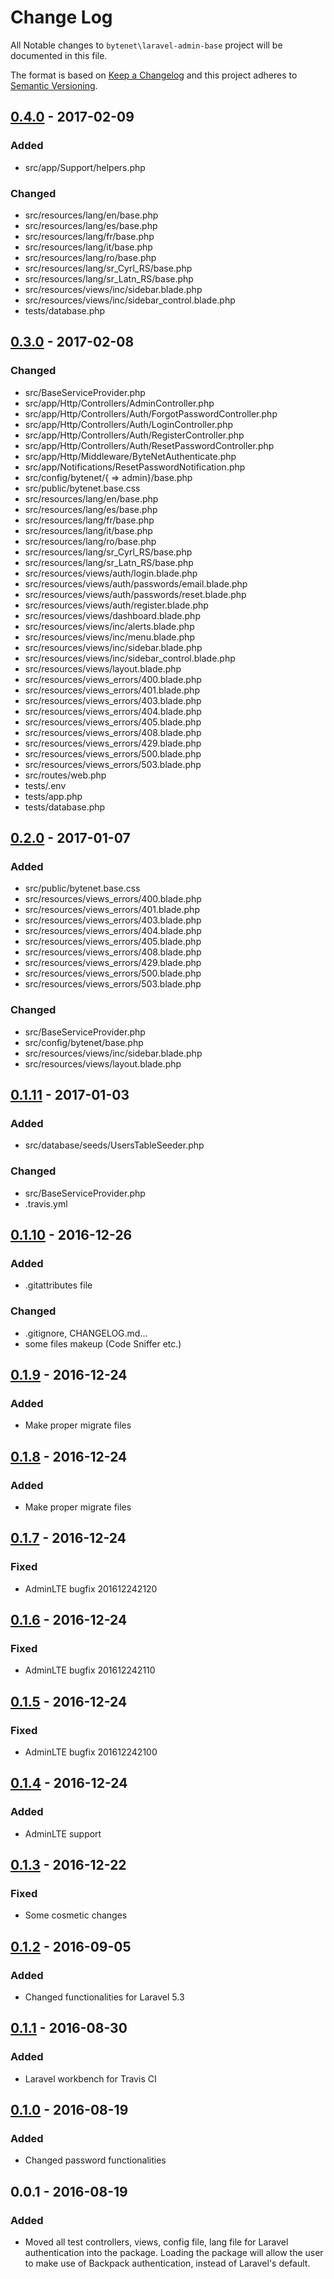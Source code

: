 # Change Log

All Notable changes to `bytenet\laravel-admin-base` project will be documented in this file.


The format is based on [Keep a Changelog](http://keepachangelog.com/) and this project adheres to [Semantic Versioning](http://semver.org/).

## [0.4.0] - 2017-02-09
### Added
- src/app/Support/helpers.php

### Changed
- src/resources/lang/en/base.php
- src/resources/lang/es/base.php
- src/resources/lang/fr/base.php
- src/resources/lang/it/base.php
- src/resources/lang/ro/base.php
- src/resources/lang/sr_Cyrl_RS/base.php
- src/resources/lang/sr_Latn_RS/base.php
- src/resources/views/inc/sidebar.blade.php
- src/resources/views/inc/sidebar_control.blade.php
- tests/database.php

## [0.3.0] - 2017-02-08
### Changed
- src/BaseServiceProvider.php
- src/app/Http/Controllers/AdminController.php
- src/app/Http/Controllers/Auth/ForgotPasswordController.php
- src/app/Http/Controllers/Auth/LoginController.php
- src/app/Http/Controllers/Auth/RegisterController.php
- src/app/Http/Controllers/Auth/ResetPasswordController.php
- src/app/Http/Middleware/ByteNetAuthenticate.php
- src/app/Notifications/ResetPasswordNotification.php
- src/config/bytenet/{ => admin}/base.php
- src/public/bytenet.base.css
- src/resources/lang/en/base.php
- src/resources/lang/es/base.php
- src/resources/lang/fr/base.php
- src/resources/lang/it/base.php
- src/resources/lang/ro/base.php
- src/resources/lang/sr_Cyrl_RS/base.php
- src/resources/lang/sr_Latn_RS/base.php
- src/resources/views/auth/login.blade.php
- src/resources/views/auth/passwords/email.blade.php
- src/resources/views/auth/passwords/reset.blade.php
- src/resources/views/auth/register.blade.php
- src/resources/views/dashboard.blade.php
- src/resources/views/inc/alerts.blade.php
- src/resources/views/inc/menu.blade.php
- src/resources/views/inc/sidebar.blade.php
- src/resources/views/inc/sidebar_control.blade.php
- src/resources/views/layout.blade.php
- src/resources/views_errors/400.blade.php
- src/resources/views_errors/401.blade.php
- src/resources/views_errors/403.blade.php
- src/resources/views_errors/404.blade.php 
- src/resources/views_errors/405.blade.php 
- src/resources/views_errors/408.blade.php 
- src/resources/views_errors/429.blade.php 
- src/resources/views_errors/500.blade.php 
- src/resources/views_errors/503.blade.php
- src/routes/web.php
- tests/.env
- tests/app.php
- tests/database.php

## [0.2.0] - 2017-01-07
### Added
- src/public/bytenet.base.css
- src/resources/views_errors/400.blade.php
- src/resources/views_errors/401.blade.php
- src/resources/views_errors/403.blade.php
- src/resources/views_errors/404.blade.php
- src/resources/views_errors/405.blade.php
- src/resources/views_errors/408.blade.php
- src/resources/views_errors/429.blade.php
- src/resources/views_errors/500.blade.php
- src/resources/views_errors/503.blade.php

### Changed
- src/BaseServiceProvider.php
- src/config/bytenet/base.php
- src/resources/views/inc/sidebar.blade.php
- src/resources/views/layout.blade.php

## [0.1.11] - 2017-01-03
### Added
- src/database/seeds/UsersTableSeeder.php

### Changed
- src/BaseServiceProvider.php
- .travis.yml

## [0.1.10] - 2016-12-26
### Added
- .gitattributes file

### Changed
- .gitignore, CHANGELOG.md...
- some files makeup (Code Sniffer etc.)

## [0.1.9] - 2016-12-24
### Added
- Make proper migrate files

## [0.1.8] - 2016-12-24
### Added
- Make proper migrate files

## [0.1.7] - 2016-12-24
### Fixed
- AdminLTE bugfix 201612242120

## [0.1.6] - 2016-12-24
### Fixed
- AdminLTE bugfix 201612242110

## [0.1.5] - 2016-12-24
### Fixed
- AdminLTE bugfix 201612242100

## [0.1.4] - 2016-12-24
### Added
- AdminLTE support

## [0.1.3] - 2016-12-22
### Fixed
- Some cosmetic changes

## [0.1.2] - 2016-09-05
### Added
- Changed functionalities for Laravel 5.3

## [0.1.1] - 2016-08-30
### Added
- Laravel workbench for Travis CI

## [0.1.0] - 2016-08-19
### Added
- Changed password functionalities

## 0.0.1 - 2016-08-19
### Added
- Moved all test controllers, views, config file, lang file for Laravel authentication into the package. Loading the package will allow the user to make use of Backpack authentication, instead of Laravel's default.

[0.4.0]: https://github.com/ByteNet-Serbia/laravel-admin-base/compare/v0.3.0...v0.4.0
[0.3.0]: https://github.com/ByteNet-Serbia/laravel-admin-base/compare/v0.2.0...v0.3.0
[0.2.0]: https://github.com/ByteNet-Serbia/laravel-admin-base/compare/v0.1.11...v0.2.0
[0.1.11]: https://github.com/ByteNet-Serbia/laravel-admin-base/compare/v0.1.10...v0.1.11
[0.1.10]: https://github.com/ByteNet-Serbia/laravel-admin-base/compare/v0.1.9...v0.1.10
[0.1.9]: https://github.com/ByteNet-Serbia/laravel-admin-base/compare/v0.1.8...v0.1.9
[0.1.8]: https://github.com/ByteNet-Serbia/laravel-admin-base/compare/v0.1.7...v0.1.8
[0.1.7]: https://github.com/ByteNet-Serbia/laravel-admin-base/compare/v0.1.6...v0.1.7
[0.1.6]: https://github.com/ByteNet-Serbia/laravel-admin-base/compare/v0.1.5...v0.1.6
[0.1.5]: https://github.com/ByteNet-Serbia/laravel-admin-base/compare/v0.1.4...v0.1.5
[0.1.4]: https://github.com/ByteNet-Serbia/laravel-admin-base/compare/v0.1.3...v0.1.4
[0.1.3]: https://github.com/ByteNet-Serbia/laravel-admin-base/compare/v0.1.2...v0.1.3
[0.1.2]: https://github.com/ByteNet-Serbia/laravel-admin-base/compare/v0.1.1...v0.1.2
[0.1.1]: https://github.com/ByteNet-Serbia/laravel-admin-base/compare/v0.1.0...v0.1.1
[0.1.0]: https://github.com/ByteNet-Serbia/laravel-admin-base/compare/v0.0.1...v0.1.0
